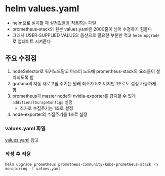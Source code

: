 # helm values.yaml
- helm으로 설치할 때 설정값들을 적용하는 파일
- prometheus-stack의 원본 values.yaml은 2000줄이 넘어 수정하기 힘들다
- 그래서 USER-SUPPLIED VALUES: 옵션으로 필요한 부분만 적고 `helm upgrade`로 업데이트 시켜준다

## 주요 수정점
1. nodeSelector로 워커노드말고 마스터 노드에 prometheus-stack의 요소들이 설치되도록 함
2. grafana의 자동 새로고침 주기는 원래 최소가 5초 이지만 1초로도 설정 가능하게 함
3. prometheus가 master node의 nvidia-exporter를 감지할 수 있게 `additionalScrapeConfigs` 설정
   - 추가로 수집주기는 1초로 설정
4. node-exporter의 수집주기를 1초로 설정

### values.yaml 파일
[values.yaml](values.yaml) 참고

### 작성 후 적용
`helm upgrade prometheus prometheus-community/kube-prometheus-stack -n monitoring -f values.yaml`
